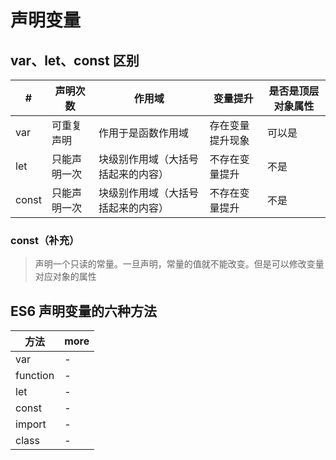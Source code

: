 # 声明变量

## var、let、const 区别

| \#    | 声明次数     | 作用域                             | 变量提升         | 是否是顶层对象属性 |
| ----- | ------------ | ---------------------------------- | ---------------- | ------------------ |
| var   | 可重复声明   | 作用于是函数作用域                 | 存在变量提升现象 | 可以是             |
| let   | 只能声明一次 | 块级别作用域（大括号括起来的内容） | 不存在变量提升   | 不是               |
| const | 只能声明一次 | 块级别作用域（大括号括起来的内容） | 不存在变量提升   | 不是               |

### const（补充）

> 声明一个只读的常量。一旦声明，常量的值就不能改变。但是可以修改变量对应对象的属性

## ES6 声明变量的六种方法

| 方法     | more |
| -------- | ---- |
| var      | -    |
| function | -    |
| let      | -    |
| const    | -    |
| import   | -    |
| class    | -    |
